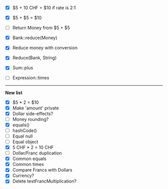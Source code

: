 
- [x] $5 + 10 CHF = $10 if rate is 2:1
- [x] $5 + $5 = $10
- [ ] Return Money from $5 + $5
- [x] Bank::reduce(Money)
- [x] Reduce money with conversion
- [x] Reduce(Bank, String)
- [x] Sum::plus
- [ ] Expression::times




---
**New list**
- [x] $5 * 2 = $10
- [x] Make 'amount' private
- [x] Dollar side-effects?
- [ ] Money rounding?
- [x] equals()
- [ ] hashCode()
- [ ] Equal null
- [ ] Equal object
- [x] 5 CHF * 2 = 10 CHF
- [ ] Dollar/Franc duplication
- [x] Common equals
- [x] Common times
- [x] Compare Francs with Dollars
- [x] Currency?
- [x] Delete testFrancMultiplication?
